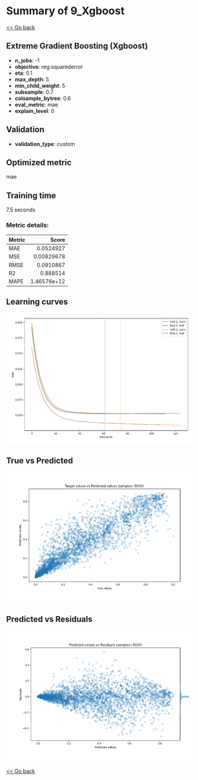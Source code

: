 # Summary of 9_Xgboost

[<< Go back](../README.md)


## Extreme Gradient Boosting (Xgboost)
- **n_jobs**: -1
- **objective**: reg:squarederror
- **eta**: 0.1
- **max_depth**: 5
- **min_child_weight**: 5
- **subsample**: 0.7
- **colsample_bytree**: 0.6
- **eval_metric**: mae
- **explain_level**: 0

## Validation
 - **validation_type**: custom

## Optimized metric
mae

## Training time

7.5 seconds

### Metric details:
| Metric   |       Score |
|:---------|------------:|
| MAE      | 0.0524927   |
| MSE      | 0.00829678  |
| RMSE     | 0.0910867   |
| R2       | 0.888514    |
| MAPE     | 1.46576e+12 |



## Learning curves
![Learning curves](learning_curves.png)
## True vs Predicted

![True vs Predicted](true_vs_predicted.png)


## Predicted vs Residuals

![Predicted vs Residuals](predicted_vs_residuals.png)



[<< Go back](../README.md)
